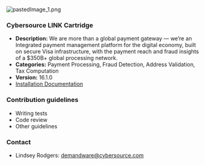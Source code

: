 ![![pastedImage_1.png](https://bitbucket.org/repo/x8K9G4/images/3552579794-pastedImage_1.png)
](https://bitbucket.org/repo/rpazMa/images/1904757579-DwpUtxd.jpg)
### Cybersource LINK Cartridge ###

* **Description:** We are more than a global payment gateway — we’re an Integrated payment management platform for the digital economy, built on secure Visa infrastructure, with the payment reach and fraud insights of a $350B+ global processing network.
* **Categories:** Payment Processing, Fraud Detection, Address Validation, Tax Computation
* **Version:** 16.1.0
* [Installation Documentation](https://bitbucket.org/demandware/link_cybersource/src/5cbd17fc049cd8ec0041a91c4c170abd0b5289a3/configuration/?at=master)

### Contribution guidelines ###

* Writing tests
* Code review
* Other guidelines

### Contact ###

* Lindsey Rodgers: demandware@cybersource.com